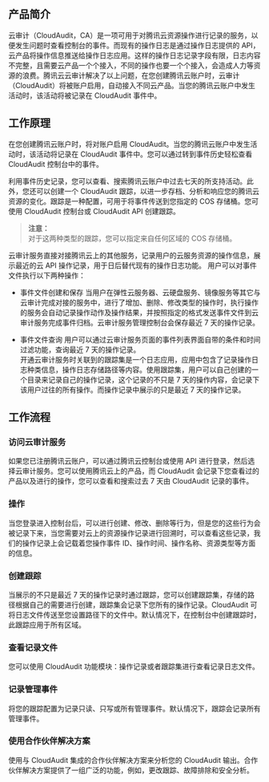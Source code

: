  
## 产品简介  
云审计（CloudAudit，CA）是一项可用于对腾讯云资源操作进行记录的服务，以便发生问题时查看控制台的事件。而现有的操作日志是通过操作日志提供的 API，云产品将操作信息推送给操作日志应用。这样的操作日志记录字段有限，日志内容不完整，且需要云产品一个个接入，不同的操作也要一个个接入，会造成人力等资源的浪费。腾讯云云审计解决了以上问题，在您创建腾讯云账户时，云审计（CloudAudit）将被账户启用，自动接入不同云产品。当您的腾讯云账户中发生活动时，该活动将被记录在 CloudAudit 事件中。
 

## 工作原理  
在您创建腾讯云账户时，将对账户启用 CloudAudit。当您的腾讯云账户中发生活动时，该活动将记录在 CloudAudit 事件中。您可以通过转到事件历史轻松查看 CloudAudit 控制台中的事件。

利用事件历史记录，您可以查看、搜索腾讯云账户中过去七天的所支持活动。此外，您还可以创建一个 CloudAudit 跟踪，以进一步存档、分析和响应您的腾讯云资源的变化。跟踪是一种配置，可用于将事件传送到您指定的 COS 存储桶。您可使用 CloudAudit 控制台或 CloudAudit API 创建跟踪。




> **注意：**  
> 对于这两种类型的跟踪，您可以指定来自任何区域的 COS 存储桶。

云审计服务直接对接腾讯云上的其他服务，记录用户的云服务资源的操作信息，展示最近的云 API 操作记录，用于日后替代现有的操作日志功能。
用户可以对事件文件执行以下两种操作：  

-  事件文件创建和保存
当用户在弹性云服务器、云硬盘服务、镜像服务等其它与云审计完成对接的服务中，进行了增加、删除、修改类型的操作时，执行操作的服务会自动记录操作动作及操作结果，并按照指定的格式发送事件文件到云审计服务完成事件归档。云审计服务管理控制台会保存最近 7 天的操作记录。 

-  事件文件查询
用户可以通过云审计服务页面的事件列表界面自带的条件和时间过滤功能，查询最近 7 天的操作记录。  
开通云审计服务时关联到的跟踪集是一个日志应用，应用中包含了记录操作日志种类信息，操作日志存储路径等内容。使用跟踪集，用户可以自己创建的一个目录来记录自己的操作记录，这个记录的不只是 7 天的操作内容，会记录下该用户过往的所有操作。而操作记录中展示的只是最近 7 天的操作记录。


## 工作流程  
### 访问云审计服务  
如果您已注册腾讯云账户，可以通过腾讯云控制台或使用 API 进行登录，然后选择云审计服务。您可以使用腾讯云上的产品，而 CloudAudit 会记录下您查看过的产品以及进行的操作，您可以查看和搜索过去 7 天由 CloudAudit 记录的事件。
### 操作  
当您登录进入控制台后，可以进行创建、修改、删除等行为，但是您的这些行为会被记录下来，当您需要对云上的资源操作记录进行回溯时，可以查看这些记录，我们的操作记录上会记载着您操作事件 ID、操作时间、操作名称、资源类型等方面的信息。
### 创建跟踪
当展示的不只是最近 7 天的操作记录时通过跟踪，您可以创建跟踪集，存储的路径根据自己的需要进行创建，跟踪集会记录下您所有的操作记录。CloudAudit 可将日志文件传送至您设置路径下的文件中。默认情况下，在控制台中创建跟踪时，此跟踪应用于所有区域。

### 查看记录文件
您可以使用 CloudAudit 功能模块：操作记录或者跟踪集进行查看记录日志文件。

### 记录管理事件
将您的跟踪配置为记录只读、只写或所有管理事件。默认情况下，跟踪会记录所有管理事件。



### 使用合作伙伴解决方案
使用与 CloudAudit 集成的合作伙伴解决方案来分析您的 CloudAudit 输出。合作伙伴解决方案提供了一组广泛的功能，例如，更改跟踪、故障排除和安全分析。